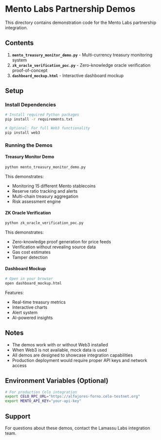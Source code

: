 # Mento Labs Partnership Demos

This directory contains demonstration code for the Mento Labs partnership integration.

## Contents

1. **`mento_treasury_monitor_demo.py`** - Multi-currency treasury monitoring system
2. **`zk_oracle_verification_poc.py`** - Zero-knowledge oracle verification proof-of-concept
3. **`dashboard_mockup.html`** - Interactive dashboard mockup

## Setup

### Install Dependencies

```bash
# Install required Python packages
pip install -r requirements.txt

# Optional: For full Web3 functionality
pip install web3
```

### Running the Demos

#### Treasury Monitor Demo
```bash
python mento_treasury_monitor_demo.py
```

This demonstrates:
- Monitoring 15 different Mento stablecoins
- Reserve ratio tracking and alerts
- Multi-chain treasury aggregation
- Risk assessment engine

#### ZK Oracle Verification
```bash
python zk_oracle_verification_poc.py
```

This demonstrates:
- Zero-knowledge proof generation for price feeds
- Verification without revealing source data
- Gas cost estimates
- Tamper detection

#### Dashboard Mockup
```bash
# Open in your browser
open dashboard_mockup.html
```

Features:
- Real-time treasury metrics
- Interactive charts
- Alert system
- AI-powered insights

## Notes

- The demos work with or without Web3 installed
- When Web3 is not available, mock data is used
- All demos are designed to showcase integration capabilities
- Production deployment would require proper API keys and network access

## Environment Variables (Optional)

```bash
# For production Celo integration
export CELO_RPC_URL="https://alfajores-forno.celo-testnet.org"
export MENTO_API_KEY="your-api-key"
```

## Support

For questions about these demos, contact the Lamassu Labs integration team.
